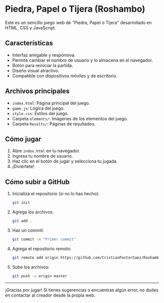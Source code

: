 # Piedra, Papel o Tijera (Roshambo)

Este es un sencillo juego web de "Piedra, Papel o Tijera" desarrollado en HTML, CSS y JavaScript.

## Características
- Interfaz amigable y responsiva.
- Permite cambiar el nombre de usuario y lo almacena en el navegador.
- Botón para reiniciar la partida.
- Diseño visual atractivo.
- Compatible con dispositivos móviles y de escritorio.

## Archivos principales
- `index.html`: Página principal del juego.
- `game.js`: Lógica del juego.
- `style.css`: Estilos del juego.
- Carpeta `elements/`: Imágenes de los elementos del juego.
- Carpeta `Results/`: Páginas de resultados.

## Cómo jugar
1. Abre `index.html` en tu navegador.
2. Ingresa tu nombre de usuario.
3. Haz clic en el botón de jugar y selecciona tu jugada.
4. ¡Diviértete!

## Cómo subir a GitHub
1. Inicializa el repositorio (si no lo has hecho):
   ```sh
   git init
   ```
2. Agrega los archivos:
   ```sh
   git add .
   ```
3. Haz un commit:
   ```sh
   git commit -m "Primer commit"
   ```
4. Agrega el repositorio remoto:
   ```sh
   git remote add origin https://github.com/CristianPastorSaez/Roshambo-.git
   ```
5. Sube los archivos:
   ```sh
   git push -u origin master
   ```

---

¡Gracias por jugar! Si tienes sugerencias o encuentras algún error, no dudes en contactar al creador desde la propia web.
